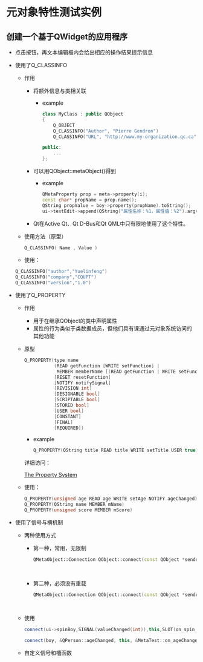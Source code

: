 # 元对象特性测试实例

## 创建一个基于QWidget的应用程序

- 点击按钮，再文本编辑框内会给出相应的操作结果提示信息
- 使用了Q_CLASSINFO
    - 作用
        - 将额外信息与类相关联
            - example
                
                ```cpp
                class MyClass : public QObject
                {
                    Q_OBJECT
                    Q_CLASSINFO("Author", "Pierre Gendron")
                    Q_CLASSINFO("URL", "http://www.my-organization.qc.ca")
                
                public:
                    ...
                };
                ```
                
        - 可以用QObject::metaObject()得到
            - example
                
                ```cpp
                QMetaProperty prop = meta->property(i);
                const char* propName = prop.name();
                QString propValue = boy->property(propName).toString();
                ui->textEdit->append(QString("属性名称：%1，属性值：%2").arg(propName).arg(propValue));
                ```
                
        - Qt在Active Qt、Qt D-Bus和Qt QML中只有限地使用了这个特性。
    - 使用方法（原型）
        
        ```cpp
        Q_CLASSINFO( Name , Value )
        ```
        
    - 使用：
    
    ```cpp
    Q_CLASSINFO("author","Yuelinfeng")
    Q_CLASSINFO("company","CQUPT")
    Q_CLASSINFO("version","1.0")
    ```
    
- 使用了Q_PROPERTY
    - 作用
        - 用于在继承QObject的类中声明属性
        - 属性的行为类似于类数据成员，但他们具有课通过元对象系统访问的其他功能
    - 原型
        
        ```cpp
        Q_PROPERTY(type name
                   (READ getFunction [WRITE setFunction] |
                    MEMBER memberName [(READ getFunction | WRITE setFunction)])
                   [RESET resetFunction]
                   [NOTIFY notifySignal]
                   [REVISION int]
                   [DESIGNABLE bool]
                   [SCRIPTABLE bool]
                   [STORED bool]
                   [USER bool]
                   [CONSTANT]
                   [FINAL]
                   [REQUIRED])
        ```
        
        - example
            
            ```cpp
            Q_PROPERTY(QString title READ title WRITE setTitle USER true)
            ```
            
        
        详细访问：
        
        [The Property System](https://doc.qt.io/qt-6/properties.html)
        
    - 使用：
        
        ```cpp
        Q_PROPERTY(unsigned age READ age WRITE setAge NOTIFY ageChanged)
        Q_PROPERTY(QString name MEMBER mName)
        Q_PROPERTY(unsigned score MEMBER mScore)
        ```
        
- 使用了信号与槽机制
    - 两种使用方式
        - 第一种，常用，无限制
            
            ```cpp
            QMetaObject::Connection QObject::connect(const QObject *sender, const char *signal,
            																					const QObject *receiver, const char *member,
            																					Qt::ConnectionType = Qt::AutoConnection)
            ```
            
        - 第二种，必须没有重载
            
            ```cpp
            QMetaObject::Connection QObject::connect(const QObject *sender, const QMetaMethod &signal,
            																					const QObject *receivers, const QMetaMethod &method,
            																					Qt::ConnectionType = Qt::AutoConnection)
            ```
            
    - 使用
        
        ```cpp
        connect(ui->spinBoy,SIGNAL(valueChanged(int)),this,SLOT(on_spin_valueChanged(int)));
        ```
        
        ```cpp
        connect(boy, &QPerson::ageChanged, this, &MetaTest::on_ageChanged);
        ```
        
    - 自定义信号和槽函数
